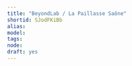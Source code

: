 ```yaml
---
title: "BeyondLab / La Paillasse Saône"
shortid: SJodFKiBb
alias: 
model: 
tags: 
node: 
draft: yes
--- 
```

 